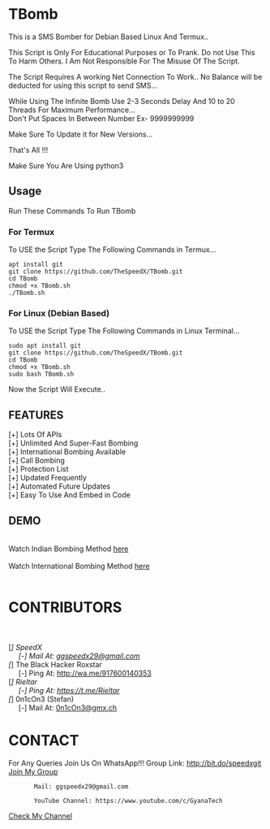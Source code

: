 # TBomb
This is a SMS Bomber for Debian Based Linux And Termux..

This Script is Only For Educational Purposes or To Prank.
 Do not Use This To Harm Others.
 I Am Not Responsible For The Misuse Of The Script.

The Script Requires A working Net Connection To Work..
No Balance will be deducted for using this script to send SMS...

While Using The Infinite Bomb Use 2-3 Seconds Delay And 10 to 20 Threads For Maximum Performance...
<br>Don't Put Spaces In Between Number Ex- 9999999999

 Make Sure To Update it for New Versions...

 That's All !!!

Make Sure You Are Using python3

## Usage
Run These Commands To Run TBomb<br>
### For Termux
To USE the Script Type The Following Commands in Termux...

```
apt install git
git clone https://github.com/TheSpeedX/TBomb.git
cd TBomb
chmod +x TBomb.sh
./TBomb.sh
```

### For Linux (Debian Based)

To USE the Script Type The Following Commands in Linux Terminal...

```
sudo apt install git
git clone https://github.com/TheSpeedX/TBomb.git
cd TBomb
chmod +x TBomb.sh
sudo bash TBomb.sh
```

Now the Script Will Execute..

## FEATURES 

 [+] Lots Of APIs <br>
 [+] Unlimited And Super-Fast Bombing <br>
 [+] International Bombing Available <br>
 [+] Call Bombing <br>
 [+] Protection List <br>
 [+] Updated Frequently <br>
 [+] Automated Future Updates <br>
 [+] Easy To Use And Embed in Code <br>
 
## DEMO
<br>
Watch Indian Bombing Method <a href="https://youtu.be/9KWkwsr_QGw">here</a> <br><br>
Watch International Bombing Method <a href="https://youtu.be/JqsHkyIcnPM">here</a> <br><br>

# CONTRIBUTORS
<br><br>
[*]  SpeedX<br>
&nbsp;&nbsp;&nbsp;&nbsp;&nbsp;[-] Mail At: ggspeedx29@gmail.com  <br>
[*]  The Black Hacker Roxstar<br>
&nbsp;&nbsp;&nbsp;&nbsp;&nbsp;[-] Ping At: http://wa.me/917600140353 <br>
[*]  Rieltar<br>
&nbsp;&nbsp;&nbsp;&nbsp;&nbsp;[-] Ping At: https://t.me/Rieltar  <br>
[*]  0n1cOn3 (Stefan)<br>
&nbsp;&nbsp;&nbsp;&nbsp;&nbsp;[-] Mail At: 0n1cOn3@gmx.ch <br>

# CONTACT
For Any Queries Join Us On WhatsApp!!!
          Group Link: http://bit.do/speedxgit
  <a href="http://bit.do/speedxgit">Join My Group</a>

           Mail: ggspeedx29@gmail.com

           YouTube Channel: https://www.youtube.com/c/GyanaTech
  <a href="https://www.youtube.com/c/GyanaTech">Check My Channel</a>
